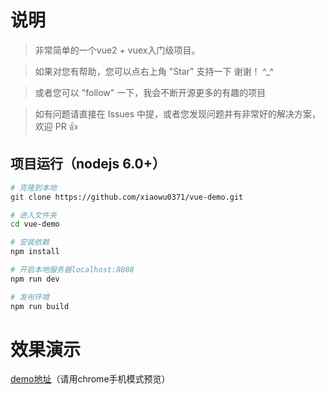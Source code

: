 
# 说明

>  非常简单的一个vue2 + vuex入门级项目。

>  如果对您有帮助，您可以点右上角 "Star" 支持一下 谢谢！ ^_^

>  或者您可以 "follow" 一下，我会不断开源更多的有趣的项目

>  如有问题请直接在 Issues 中提，或者您发现问题并有非常好的解决方案，欢迎 PR 👍



## 项目运行（nodejs 6.0+）
``` bash
# 克隆到本地
git clone https://github.com/xiaowu0371/vue-demo.git

# 进入文件夹
cd vue-demo

# 安装依赖
npm install 

# 开启本地服务器localhost:8088
npm run dev

# 发布环境
npm run build
```



# 效果演示


[demo地址](https://xiaowu0371.github.io)（请用chrome手机模式预览）



